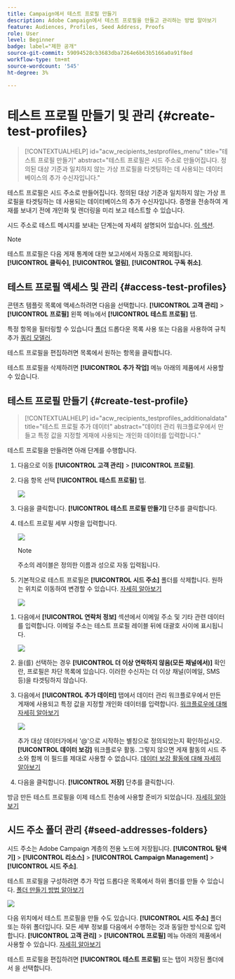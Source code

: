 ```yaml
---
title: Campaign에서 테스트 프로필 만들기
description: Adobe Campaign에서 테스트 프로필을 만들고 관리하는 방법 알아보기
feature: Audiences, Profiles, Seed Address, Proofs
role: User
level: Beginner
badge: label="제한 공개"
source-git-commit: 59094528cb3683dba7264e6b63b5166a0a91f8ed
workflow-type: tm+mt
source-wordcount: '545'
ht-degree: 3%

---
```


# 테스트 프로필 만들기 및 관리 {#create-test-profiles}

>[!CONTEXTUALHELP]
>id="acw_recipients_testprofiles_menu"
>title="테스트 프로필 만들기"
>abstract="테스트 프로필은 시드 주소로 만들어집니다. 정의된 대상 기준과 일치하지 않는 가상 프로필을 타겟팅하는 데 사용되는 데이터베이스의 추가 수신자입니다."

테스트 프로필은 시드 주소로 만들어집니다. 정의된 대상 기준과 일치하지 않는 가상 프로필을 타겟팅하는 데 사용되는 데이터베이스의 추가 수신자입니다. 증명을 전송하여 게재를 보내기 전에 개인화 및 렌더링을 미리 보고 테스트할 수 있습니다.

<!--Learn more on test profiles in the [Campaign v8 (client console) documentation](https://experienceleague.adobe.com/docs/campaign/campaign-v8/audience/add-profiles/test-profiles.html){target="_blank"}.-->

시드 주소로 테스트 메시지를 보내는 단계는에 자세히 설명되어 있습니다. [이 섹션](../preview-test/test-deliveries.md#test-profiles).

>[!NOTE]
>
>테스트 프로필은 다음 게재 통계에 대한 보고서에서 자동으로 제외됩니다. **[!UICONTROL 클릭수]**, **[!UICONTROL 열림]**, **[!UICONTROL 구독 취소]**.

## 테스트 프로필 액세스 및 관리 {#access-test-profiles}

콘텐츠 템플릿 목록에 액세스하려면 다음을 선택합니다. **[!UICONTROL 고객 관리]** > **[!UICONTROL 프로필]** 왼쪽 메뉴에서 **[!UICONTROL 테스트 프로필]** 탭.

특정 항목을 필터링할 수 있습니다 [폴더](../get-started/permissions.md#folders) 드롭다운 목록 사용 또는 다음을 사용하여 규칙 추가 [쿼리 모델러](../query/query-modeler-overview.md).

테스트 프로필을 편집하려면 목록에서 원하는 항목을 클릭합니다.

테스트 프로필을 삭제하려면 **[!UICONTROL 추가 작업]** 메뉴 아래의 제품에서 사용할 수 있습니다.

## 테스트 프로필 만들기 {#create-test-profile}

>[!CONTEXTUALHELP]
>id="acw_recipients_testprofiles_additionaldata"
>title="테스트 프로필 추가 데이터"
>abstract="데이터 관리 워크플로우에서 만들고 특정 값을 지정할 게재에 사용되는 개인화 데이터를 입력합니다."

테스트 프로필을 만들려면 아래 단계를 수행합니다.

1. 다음으로 이동 **[!UICONTROL 고객 관리]** > **[!UICONTROL 프로필]**.

1. 다음 항목 선택 **[!UICONTROL 테스트 프로필]** 탭.

   ![](assets/test-profile-list.png)

1. 다음을 클릭합니다. **[!UICONTROL 테스트 프로필 만들기]** 단추를 클릭합니다.

1. 테스트 프로필 세부 사항을 입력합니다. <!--Most of the fields are the same as when creating profiles. [Learn more]-->

   ![](assets/test-profile-details.png)

   >[!NOTE]
   >
   >주소의 레이블은 정의한 이름과 성으로 자동 입력됩니다.

1. 기본적으로 테스트 프로필은 **[!UICONTROL 시드 주소]** 폴더를 삭제합니다. 원하는 위치로 이동하여 변경할 수 있습니다. [자세히 알아보기](#seed-addresses-folders)

   ![](assets/test-profile-folder.png)

<!--
You do not need to enter all fields of each tab when creating a seed address. Missing personalization elements are entered randomly during delivery analysis. (Not valid?)
-->

1. 다음에서 **[!UICONTROL 연락처 정보]** 섹션에서 이메일 주소 및 기타 관련 데이터를 입력합니다. 이메일 주소는 테스트 프로필 레이블 뒤에 대괄호 사이에 표시됩니다.

   ![](assets/test-profile-address.png)

1. 을(를) 선택하는 경우 **[!UICONTROL 더 이상 연락하지 않음(모든 채널에서)]** 확인란, 프로필은 차단 목록에 있습니다. 이러한 수신자는 더 이상 채널(이메일, SMS 등)을 타겟팅하지 않습니다.

1. 다음에서 **[!UICONTROL 추가 데이터]** 탭에서 데이터 관리 워크플로우에서 만든 게재에 사용되고 특정 값을 지정할 개인화 데이터를 입력합니다. [워크플로우에 대해 자세히 알아보기](../workflows/gs-workflows.md)

   ![](assets/test-profile-additional-data.png)

   추가 대상 데이터가에서 &#39;@&#39;으로 시작하는 별칭으로 정의되었는지 확인하십시오. **[!UICONTROL 데이터 보강]** 워크플로우 활동. 그렇지 않으면 게재 활동의 시드 주소와 함께 이 필드를 제대로 사용할 수 없습니다. [데이터 보강 활동에 대해 자세히 알아보기](../workflows/activities/enrichment.md)

1. 다음을 클릭합니다. **[!UICONTROL 저장]** 단추를 클릭합니다.

방금 만든 테스트 프로필을 이제 테스트 전송에 사용할 준비가 되었습니다. [자세히 알아보기](../preview-test/test-deliveries.md#test-profiles)

<!--Use test profiles in Direct mail? cf v7/v8-->

## 시드 주소 폴더 관리 {#seed-addresses-folders}

시드 주소는 Adobe Campaign 계층의 전용 노드에 저장됩니다. **[!UICONTROL 탐색기]** > **[!UICONTROL 리소스]** > **[!UICONTROL Campaign Management]** > **[!UICONTROL 시드 주소]**.

테스트 프로필을 구성하려면 추가 작업 드롭다운 목록에서 하위 폴더를 만들 수 있습니다. [폴더 만들기 방법 알아보기](../get-started/permissions.md#folders)

![](assets/test-profile-sub-folders.png)

다음 위치에서 테스트 프로필을 만들 수도 있습니다. **[!UICONTROL 시드 주소]** 폴더 또는 하위 폴더입니다. 모든 세부 정보를 다음에서 수행하는 것과 동일한 방식으로 입력합니다. **[!UICONTROL 고객 관리]** > **[!UICONTROL 프로필]** 메뉴 아래의 제품에서 사용할 수 있습니다. [자세히 알아보기](#create-test-profile)

테스트 프로필을 편집하려면 **[!UICONTROL 테스트 프로필]** 또는 탭이 저장된 폴더에서 을 선택합니다.



